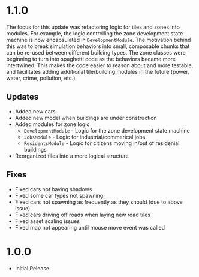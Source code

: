 # 1.1.0
The focus for this update was refactoring logic for tiles and zones into modules. For example, the logic controlling the zone development state machine is now encapsulated in `DevelopmentModule`. The motivation behind this was to break simulation behaviors into small, composable chunks that can be re-used between different building types. The zone classes were beginning to turn into spaghetti code as the behaviors became more intertwined. This makes the code easier to reason about and more testable, and facilitates adding additional tile/building modules in the future (power, water, crime, pollution, etc.)

## Updates

- Added new cars
- Added new model when buildings are under construction
- Added modules for zone logic
  - `DevelopmentModule` - Logic for the zone development state machine
  - `JobsModule` - Logic for industrial/commerical jobs
  - `ResidentsModule` - Logic for citizens moving in/out of residenial buildings
- Reorganized files into a more logical structure

## Fixes

- Fixed cars not having shadows
- Fixed some car types not spawning
- Fixed cars not spawning as frequently as they should (due to above issue)
- Fixed cars driving off roads when laying new road tiles
- Fixed asset scaling issues
- Fixed map not appearing until mouse move event was called

# 1.0.0
- Initial Release